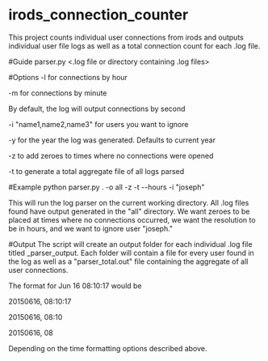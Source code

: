 # irods_connection_counter
This project counts individual user connections from irods and outputs individual user file logs as well as a total connection count for each .log file.

#Guide
parser.py <.log file or directory containing .log files>

#Options
-l for connections by hour

-m for connections by minute

By default, the log will output connections by second

-i "name1,name2,name3" for users you want to ignore

-y <year> for the year the log was generated. Defaults to current year

-z to add zeroes to times where no connections were opened

-t to generate a total aggregate file of all logs parsed

#Example
python parser.py . -o all -z -t --hours -i "joseph"

This will run the log parser on the current working directory. All .log files found have output generated in the "all" directory. We want zeroes to be placed at times where no connections occurred, we want the resolution to be in hours, and we want to ignore user "joseph."


#Output
The script will create an output folder for each individual .log file titled <name of log>_parser_output. 
Each folder will contain a file for every user found in the log as well as a "parser_total.out" file containing the aggregate of all user connections.

The format for Jun 16 08:10:17 would be

20150616, 08:10:17

20150616, 08:10

20150616, 08

Depending on the time formatting options described above.
